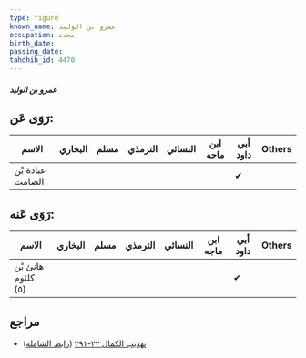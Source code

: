 ```yaml
---
type: figure
known_name: عمرو بن الوليد
occupation: محدث
birth_date:
passing_date:
tahdhib_id: 4470
---
```

##### عمرو بن الوليد

## رَوَى عَن:
| الاسم            | البخاري | مسلم | الترمذي | النسائي | ابن ماجه | أبي داود | Others |
| ---------------- | ------- | ---- | ------- | ------- | -------- | -------- | ------ |
| عبادة بْن الصامت |         |      |         |         |          | ✔        |        |
## رَوَى عَنه:
| الاسم              | البخاري | مسلم | الترمذي | النسائي | ابن ماجه | أبي داود | Others |
| ------------------ | ------- | ---- | ------- | ------- | -------- | -------- | ------ |
| هانئ بْن كلثوم (٥) |         |      |         |         |          | ✔        |        |
## مراجع
- [تهذيب الكمال ٢٢-٢٩١](obsidian://open?vault=Tahdhib-al-Kamal&file=Figures/٤٤٧٠-عمرو%20بن%20الوليد) ([رابط الشاملة](https://shamela.ws/book/3722/11544))